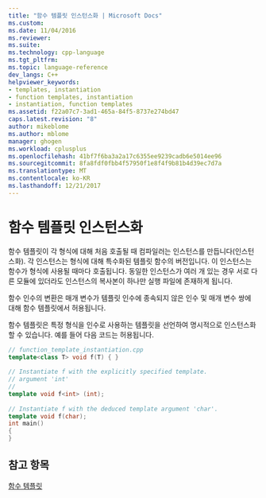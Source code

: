 ```yaml
---
title: "함수 템플릿 인스턴스화 | Microsoft Docs"
ms.custom: 
ms.date: 11/04/2016
ms.reviewer: 
ms.suite: 
ms.technology: cpp-language
ms.tgt_pltfrm: 
ms.topic: language-reference
dev_langs: C++
helpviewer_keywords:
- templates, instantiation
- function templates, instantiation
- instantiation, function templates
ms.assetid: f22a07c7-3ad1-465a-84f5-8737e274bd47
caps.latest.revision: "8"
author: mikeblome
ms.author: mblome
manager: ghogen
ms.workload: cplusplus
ms.openlocfilehash: 41bf7f6ba3a2a17c6355ee9239cadb6e5014ee96
ms.sourcegitcommit: 8fa8fdf0fbb4f57950f1e8f4f9b81b4d39ec7d7a
ms.translationtype: MT
ms.contentlocale: ko-KR
ms.lasthandoff: 12/21/2017
---
```

# <a name="function-template-instantiation"></a>함수 템플릿 인스턴스화
함수 템플릿이 각 형식에 대해 처음 호출될 때 컴파일러는 인스턴스를 만듭니다(인스턴스화). 각 인스턴스는 형식에 대해 특수화된 템플릿 함수의 버전입니다. 이 인스턴스는 함수가 형식에 사용될 때마다 호출됩니다. 동일한 인스턴스가 여러 개 있는 경우 서로 다른 모듈에 있더라도 인스턴스의 복사본이 하나만 실행 파일에 존재하게 됩니다.  
  
 함수 인수의 변환은 매개 변수가 템플릿 인수에 종속되지 않은 인수 및 매개 변수 쌍에 대해 함수 템플릿에서 허용됩니다.  
  
 함수 템플릿은 특정 형식을 인수로 사용하는 템플릿을 선언하여 명시적으로 인스턴스화할 수 있습니다. 예를 들어 다음 코드는 허용됩니다.  
  
```cpp
// function_template_instantiation.cpp  
template<class T> void f(T) { }  
  
// Instantiate f with the explicitly specified template.  
// argument 'int'  
//  
template void f<int> (int);  
  
// Instantiate f with the deduced template argument 'char'.  
template void f(char);  
int main()  
{  
}  
```  
  
## <a name="see-also"></a>참고 항목  
 [함수 템플릿](../cpp/function-templates.md)
